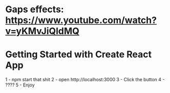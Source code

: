 # Gaps effects: https://www.youtube.com/watch?v=yKMvJiQldMQ
# Getting Started with Create React App
1 - npm start that shit
2 - open http://localhost:3000
3 - Click the button
4 - ????
5 - Enjoy
